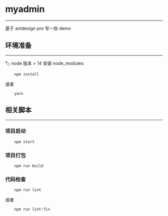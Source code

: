 # myadmin
---

基于 antdesign pro 写一些 demo

## 环境准备
---
:label:  node 版本 > 14
安装 node_modules:
```
    npm install
```
或者
```
    yarn
```
## 相关脚本
---
### 项目启动
```
    npm start
```
### 项目打包
```
    npm run build
```
### 代码检查
```
    npm run lint
```
或者
```
    npm run lint:fix
```
       